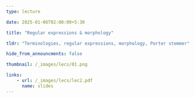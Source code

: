 ```yaml
---
type: lecture

date: 2025-01-06T02:00:00+5:30

title: "Regular expressions & morphology"

tldr: "Terminologies, regular expressions, morphology, Porter stemmer"

hide_from_announcments: false

thumbnail: /_images/lecs/01.png

links: 
    - url: /_images/lecs/lec2.pdf
      name: slides  
---
```

